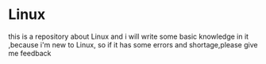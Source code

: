 # Linux
this is a repository about Linux and i will write some basic knowledge  in it ,because i'm new to Linux, so if it has some errors and  shortage,please give me feedback
